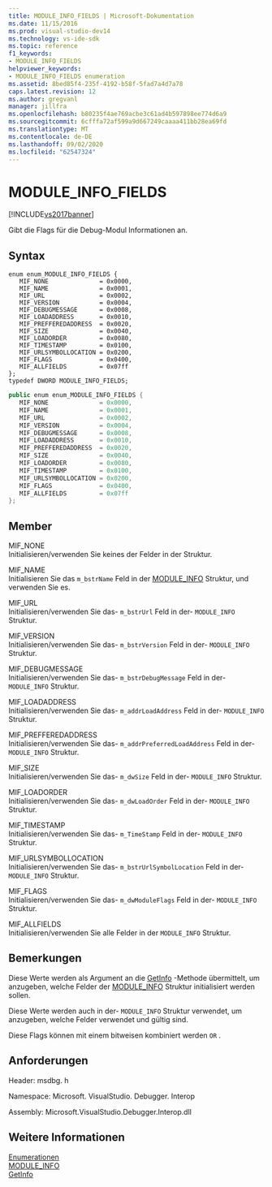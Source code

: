 ```yaml
---
title: MODULE_INFO_FIELDS | Microsoft-Dokumentation
ms.date: 11/15/2016
ms.prod: visual-studio-dev14
ms.technology: vs-ide-sdk
ms.topic: reference
f1_keywords:
- MODULE_INFO_FIELDS
helpviewer_keywords:
- MODULE_INFO_FIELDS enumeration
ms.assetid: 8bed85f4-235f-4192-b58f-5fad7a4d7a78
caps.latest.revision: 12
ms.author: gregvanl
manager: jillfra
ms.openlocfilehash: b80235f4ae769acbe3c61ad4b597898ee774d6a9
ms.sourcegitcommit: 6cfffa72af599a9d667249caaaa411bb28ea69fd
ms.translationtype: MT
ms.contentlocale: de-DE
ms.lasthandoff: 09/02/2020
ms.locfileid: "62547324"
---
```

# <a name="module_info_fields"></a>MODULE_INFO_FIELDS
[!INCLUDE[vs2017banner](../../../includes/vs2017banner.md)]

Gibt die Flags für die Debug-Modul Informationen an.  
  
## <a name="syntax"></a>Syntax  
  
```cpp#  
enum enum_MODULE_INFO_FIELDS {   
   MIF_NONE              = 0x0000,  
   MIF_NAME              = 0x0001,  
   MIF_URL               = 0x0002,  
   MIF_VERSION           = 0x0004,  
   MIF_DEBUGMESSAGE      = 0x0008,  
   MIF_LOADADDRESS       = 0x0010,  
   MIF_PREFFEREDADDRESS  = 0x0020,  
   MIF_SIZE              = 0x0040,  
   MIF_LOADORDER         = 0x0080,  
   MIF_TIMESTAMP         = 0x0100,  
   MIF_URLSYMBOLLOCATION = 0x0200,  
   MIF_FLAGS             = 0x0400,  
   MIF_ALLFIELDS         = 0x07ff  
};  
typedef DWORD MODULE_INFO_FIELDS;  
```  
  
```csharp  
public enum enum_MODULE_INFO_FIELDS {   
   MIF_NONE              = 0x0000,  
   MIF_NAME              = 0x0001,  
   MIF_URL               = 0x0002,  
   MIF_VERSION           = 0x0004,  
   MIF_DEBUGMESSAGE      = 0x0008,  
   MIF_LOADADDRESS       = 0x0010,  
   MIF_PREFFEREDADDRESS  = 0x0020,  
   MIF_SIZE              = 0x0040,  
   MIF_LOADORDER         = 0x0080,  
   MIF_TIMESTAMP         = 0x0100,  
   MIF_URLSYMBOLLOCATION = 0x0200,  
   MIF_FLAGS             = 0x0400,  
   MIF_ALLFIELDS         = 0x07ff  
};  
```  
  
## <a name="members"></a>Member  
 MIF_NONE  
 Initialisieren/verwenden Sie keines der Felder in der Struktur.  
  
 MIF_NAME  
 Initialisieren Sie das `m_bstrName` Feld in der [MODULE_INFO](../../../extensibility/debugger/reference/module-info.md) Struktur, und verwenden Sie es.  
  
 MIF_URL  
 Initialisieren/verwenden Sie das- `m_bstrUrl` Feld in der- `MODULE_INFO` Struktur.  
  
 MIF_VERSION  
 Initialisieren/verwenden Sie das- `m_bstrVersion` Feld in der- `MODULE_INFO` Struktur.  
  
 MIF_DEBUGMESSAGE  
 Initialisieren/verwenden Sie das- `m_bstrDebugMessage` Feld in der- `MODULE_INFO` Struktur.  
  
 MIF_LOADADDRESS  
 Initialisieren/verwenden Sie das- `m_addrLoadAddress` Feld in der- `MODULE_INFO` Struktur.  
  
 MIF_PREFFEREDADDRESS  
 Initialisieren/verwenden Sie das- `m_addrPreferredLoadAddress` Feld in der- `MODULE_INFO` Struktur.  
  
 MIF_SIZE  
 Initialisieren/verwenden Sie das- `m_dwSize` Feld in der- `MODULE_INFO` Struktur.  
  
 MIF_LOADORDER  
 Initialisieren/verwenden Sie das- `m_dwLoadOrder` Feld in der- `MODULE_INFO` Struktur.  
  
 MIF_TIMESTAMP  
 Initialisieren/verwenden Sie das- `m_TimeStamp` Feld in der- `MODULE_INFO` Struktur.  
  
 MIF_URLSYMBOLLOCATION  
 Initialisieren/verwenden Sie das- `m_bstrUrlSymbolLocation` Feld in der- `MODULE_INFO` Struktur.  
  
 MIF_FLAGS  
 Initialisieren/verwenden Sie das- `m_dwModuleFlags` Feld in der- `MODULE_INFO` Struktur.  
  
 MIF_ALLFIELDS  
 Initialisieren/verwenden Sie alle Felder in der `MODULE_INFO` Struktur.  
  
## <a name="remarks"></a>Bemerkungen  
 Diese Werte werden als Argument an die [GetInfo](../../../extensibility/debugger/reference/idebugmodule2-getinfo.md) -Methode übermittelt, um anzugeben, welche Felder der [MODULE_INFO](../../../extensibility/debugger/reference/module-info.md) Struktur initialisiert werden sollen.  
  
 Diese Werte werden auch in der- `MODULE_INFO` Struktur verwendet, um anzugeben, welche Felder verwendet und gültig sind.  
  
 Diese Flags können mit einem bitweisen kombiniert werden `OR` .  
  
## <a name="requirements"></a>Anforderungen  
 Header: msdbg. h  
  
 Namespace: Microsoft. VisualStudio. Debugger. Interop  
  
 Assembly: Microsoft.VisualStudio.Debugger.Interop.dll  
  
## <a name="see-also"></a>Weitere Informationen  
 [Enumerationen](../../../extensibility/debugger/reference/enumerations-visual-studio-debugging.md)   
 [MODULE_INFO](../../../extensibility/debugger/reference/module-info.md)   
 [GetInfo](../../../extensibility/debugger/reference/idebugmodule2-getinfo.md)
